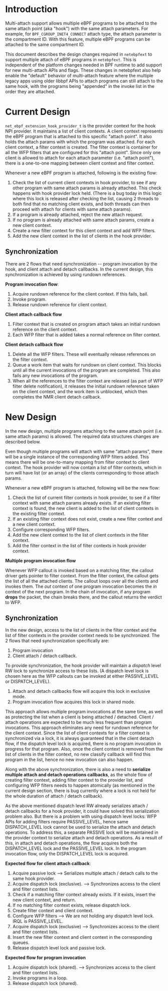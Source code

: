 # Introduction

Multi-attach support allows multiple eBPF programs to be attached to the same attach point (aka "hook") with the
same attach parameters. For example, for `BPF_CGROUP_INET4_CONNECT` attach type, the attach parameter is the
compartment ID. With this feature, multiple eBPF programs can be attached to the same compartment ID.

This document describes the design changes required in `netebpfext` to support multiple attach of eBPF programs in
`netebpfext`. This is independent of the platform changes needed in BPF runtime to add support for new multi-attach
APIs and flags. These changes in netebpfext also help enable the "default" behavior of multi-attach feature where the
multiple legacy apps using older libbpf APIs to attach programs can still attach to the same hook, with the programs
being "appended" in the invoke list in the order they are attached.

# Current Design

`net_ebpf_extension_hook_provider_t` is the provider context for the hook NPI provider. It maintains a list of client
contexts. A client context represents the eBPF program that is attached to this specific "attach point". It also holds
the attach params with which the program was attached. For each client context, a filter context is created. The filter
context is container for all the WFP filters that are configured for this "attach point". Since only one client is
allowed to attach for each attach parameter (i.e. "attach point"), there is a one-to-one mapping between client context
and filter context.

Whenever a new eBPF program is attached, following is the existing flow:
1. Check the list of current client contexts in hook provider, to see if any other program with same attach params is
already attached. This check happens with hook provider lock held. (There is a bug today in this logic where this lock
is released after checking the list, causing 2 threads to both find that no matching client exists, and both threads
can then proceed with attach for clients with same attach params).
2. If a program is already attached, reject the new attach request.
3. If no program is already attached with same attach params, create a new client context.
4. Create a new filter context for this client context and add WFP filters.
4. Add the new client context in the list of clients in the hook provider.

## Synchronization

There are 2 flows that need synchronization -- program invocation by the hook, and client attach and detach callbacks.
In the current design, this synchronization is achieved by using rundown references.

**Program invocation flow**:
1. Acquire rundown reference for the client context. If this fails, bail.
2. Invoke program.
3. Release rundown reference for client context.

**Client attach callback flow**
1. Filter context that is created on program attach takes an initial rundown reference on the client context.
2. Each WFP filter that is added takes a normal reference on filter context.

**Client detach callback flow**
1. Delete all the WFP filters. These will eventually release references on the filter context.
2. Queue a work item that waits for rundown on client context. This blocks until all the current invocations of the
program are completed. This also fails any new invocations of the program.
3. When all the references to the filter context are released (as part of WFP filter delete notification), it releases
the initial rundown reference taken on the client context, and the work item is unblocked, which then completes the NMR
client detach callback.

# New Design

In the new design, multiple programs attaching to the same attach point (i.e. same attach params) is allowed. The
required data structures changes are described below.

Even though multiple programs will attach with same "attach params", there will be a single instance of the
corresponding WFP filters added. This means there will be one-to-many mapping from filter context to client context.
The hook provider will now contain a list of filter contexts, which in turn will have list (or an array) of the clients
corresponding to those attach params.

Whenever a new eBPF program is attached, following will be the new flow:
1. Check the list of current filter contexts in hook provider, to see if a filter context with same attach params
already exists. If an existing filter context is found, the new client is added to the list of client contexts in the
existing filter context.
2. If an existing filter context does not exist, create a new filter context and a new client context.
3. Configure corresponding WFP filters.
4. Add the new client context to the list of client contexts in the filter context.
5. Add the filter context in the list of filter contexts in hook provider context.

**Multiple program invocation flow**

Whenever WFP callout is invoked  based on a matching filter, the callout driver gets pointer to filter context. From
the filter context, the callout gets the list of all the attached clients. The callout loops over all the clients and
invokes them. The *out* context of one program invocation becomes the *in* context of the next program. In the chain of
invocation, if any program **drops** the packet, the chain breaks there, and the callout returns the verdict to WFP.


## Synchronization
In the new design, access to the list of clients in the filter context and the list of filter contexts in the provider
context needs to be synchronized. The 2 flows that need synchronization specifically are:
1. Program invocation
2. Client attach / detach callback.

To provide synchronization, the hook provider will maintain a *dispatch* level RW lock to synchronize access to these
lists. (A dispatch level lock is chosen here as the WFP callouts can be invoked at either PASSIVE_LEVEL or DISPATCH_LEVEL).
1. Attach and detach callbacks flow will acquire this lock in exclusive mode.
2. Program invocation flow acquires this lock in shared mode.

This approach allows multiple program invocations at the same time, as well as protecting the list when a client is
being attached / detached. Client / attach operations are expected to be much less frequent than program invocations.
This approach eliminates any need for rundown reference for the client context. Since the list of client contexts for a
filter context is synchronized via a lock, it is always guaranteed that in the client detach flow, if the dispatch level
lock is acquired, there is no program invocation in progress for that program. Also, once the client context is removed
from the list of clients in the filter context, no new classify callback will find this program in the list, hence no
new invocation can also happen.

Along with the above synchronization, there is also a need to **serialize multiple attach and detach operations callbacks**,
as the whole flow of creating filter context, adding filter context to the provider list, and configuring WFP filters
needs to happen atomically (as mentioned in the current design section, there is bug currently where a lock is not held
for the whole duration of attach / detach callback).

As the above mentioned dispatch level RW already serializes attach / detach callbacks for a hook provider, it could have
solved this serialization problem also. But there is a problem with using dispatch level locks: WFP APIs for adding
filters require PASSIVE_LEVEL, hence same DISPATCH_LEVEL lock cannot be used to serialize the attach and detach
operations. To address this, a separate PASSIVE lock will be maintained in the provider context to serialize attach and
detach operations. As a result of this, in attach and detach operations, the flow acquires both the DISPATCH_LEVEL lock
and the PASSIVE_LEVEL lock. In the program invocation flow, only the DISPATCH_LEVEL lock is acquired.

**Expected flow for client attach callback**:
1. Acquire passive lock --> Serializes multiple attach / detach calls to the same hook provider.
2. Acquire dispatch lock (exclusive). --> Synchronizes access to the client and filter context lists.
3. Check if a matching filter context already exists. If it exists, insert the new client context, and return.
4. If no matching filter context exists, release dispatch lock.
5. Create filter context and client context.
6. Configure WFP filters --> We are not holding any dispatch level lock. IRQL is PASSIVE_LEVEL.
7. Acquire dispatch lock (exclusive) --> Synchronizes access to the client and filter context lists.
8. Insert the new filter context and client context in the corresponding queues.
9. Release dispatch level lock and passive lock.

**Expected flow for program invocation**
1. Acquire dispatch lock (shared). --> Synchronizes access to the client and filter context lists.
2. Invoke programs in a loop.
3. Release dispatch lock (shared).
